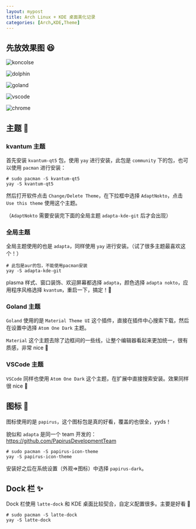 ```yaml
---
layout: mypost
title: Arch Linux + KDE 桌面美化记录
categories: [Arch,KDE,Theme]
---
```


## 先放效果图 😆

![koncolse](2021-08-16_13-44.png)

![dolphin](2021-08-16_13-44_1.png)

![goland](2021-08-16_17-03.png)

![vscode](2021-08-16_20-58.png)

![chrome](2021-08-16_13-45.png)

## 主题 🤡

### kvantum 主题

首先安装 `kvantum-qt5` 包，使用 `yay` 进行安装，此包是 `community` 下的包，也可以使用 `pacman` 进行安装：

```shell
# sudo pacman -S kvantum-qt5
yay -S kvantum-qt5
```

然后打开软件点击 `Change/Delete Theme`，在下拉框中选择 `AdaptNokto`，点击 `Use this theme` 使用这个主题。

（`AdaptNokto` 需要安装完下面的全局主题 `adapta-kde-git` 后才会出现）

### 全局主题

全局主题使用的也是 `adapta`，同样使用 `yay` 进行安装。（试了很多主题最喜欢这个！）
```shell
# 此包是aur的包，不能使用pacman安装
yay -S adapta-kde-git
```

plasma 样式、窗口装饰、欢迎屏幕都选择 `adapta`，颜色选择 `adapta nokto`，应用程序风格选择 `kvantum`，重启一下，搞定！🎉

### Goland 主题

`Goland` 使用的是 `Material Theme UI` 这个插件，直接在插件中心搜索下载，然后在设置中选择 `Atom One Dark` 主题。

`Material` 这个主题去除了边框间的一些线，让整个编辑器看起来更加统一，很有质感，非常 nice 🍻

### VSCode 主题

`VSCode` 同样也使用 `Atom One Dark` 这个主题，在扩展中直接搜索安装。效果同样很 nice 👏

## 图标 👾

图标使用的是 `papirus`，这个图标包是真的好看，覆盖的也很全，yyds！

貌似和 `adapta` 是同一个 team 开发的：https://github.com/PapirusDevelopmentTeam

````shell
# sudo pacman -S papirus-icon-theme
yay -S papirus-icon-theme
````

安装好之后在系统设置（外观=>图标）中选择 `papirus-dark`。

## Dock 栏 ✨

Dock 栏使用 `latte-dock` 和 KDE 桌面比较契合，自定义配置很多。主要是好看 🎉

```shell
# sudo pacman -S latte-dock
yay -S latte-dock
```

